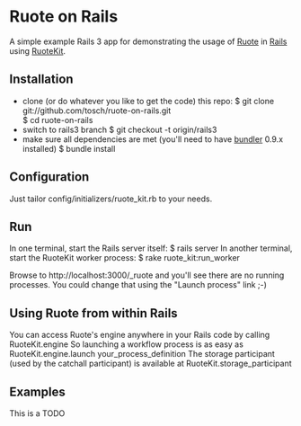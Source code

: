 Ruote on Rails
==============

A simple example Rails 3 app for demonstrating the usage of
[Ruote](http://ruote.rubyforge.org) in [Rails](http://rubyonrails.org) using
[RuoteKit](http://github.com/kennethkalmer/ruote-kit).


Installation
------------

*   clone (or do whatever you like to get the code) this repo:
        $ git clone git://github.com/tosch/ruote-on-rails.git  
        $ cd ruote-on-rails
*   switch to rails3 branch
        $ git checkout -t origin/rails3
*   make sure all dependencies are met (you'll need to have
    [bundler](http://github.com/carlhuda/bundler) 0.9.x installed)
        $ bundle install


Configuration
-------------

Just tailor config/initializers/ruote_kit.rb to your needs.


Run
---

In one terminal, start the Rails server itself:
    $ rails server
In another terminal, start the RuoteKit worker process:
    $ rake ruote_kit:run_worker

Browse to http://localhost:3000/_ruote and you'll see there are no running
processes. You could change that using the "Launch process" link ;-)


Using Ruote from within Rails
-----------------------------

You can access Ruote's engine anywhere in your Rails code by calling
    RuoteKit.engine
So launching a workflow process is as easy as
    RuoteKit.engine.launch your_process_definition
The storage participant (used by the catchall participant) is available at
    RuoteKit.storage_participant


Examples
--------

This is a TODO